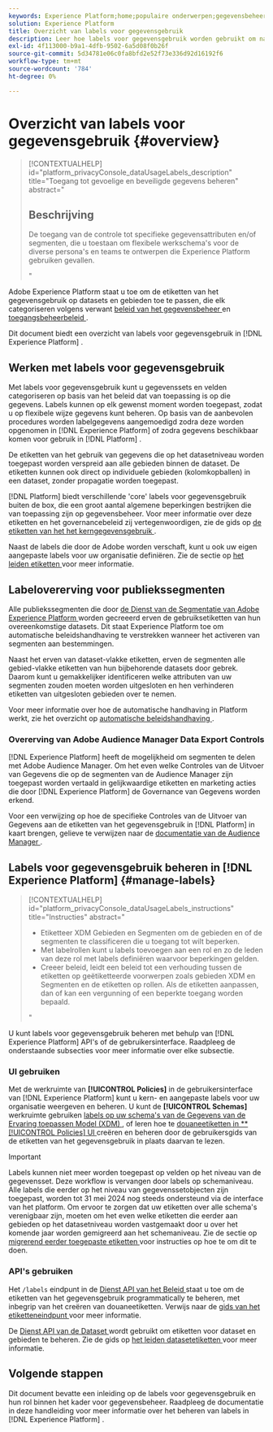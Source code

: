 ```yaml
---
keywords: Experience Platform;home;populaire onderwerpen;gegevensbeheer;label api voor gegevensgebruik;beleidservice-api;overzicht van labels voor gegevensgebruik
solution: Experience Platform
title: Overzicht van labels voor gegevensgebruik
description: Leer hoe labels voor gegevensgebruik worden gebruikt om naleving van gegevensbeheer in Adobe Experience Platform af te dwingen.
exl-id: 4f113000-b9a1-4dfb-9502-6a5d08f0b26f
source-git-commit: 5d34781e06c0fa8bfd2e52f73e336d92d16192f6
workflow-type: tm+mt
source-wordcount: '784'
ht-degree: 0%

---
```


# Overzicht van labels voor gegevensgebruik {#overview}

>[!CONTEXTUALHELP]
>id="platform_privacyConsole_dataUsageLabels_description"
>title="Toegang tot gevoelige en beveiligde gegevens beheren"
>abstract="<h2>Beschrijving</h2><p>De toegang van de controle tot specifieke gegevensattributen en/of segmenten, die u toestaan om flexibele werkschema&#39;s voor de diverse persona&#39;s en teams te ontwerpen die Experience Platform gebruiken gevallen.</p>"

Adobe Experience Platform staat u toe om de etiketten van het gegevensgebruik op datasets en gebieden toe te passen, die elk categoriseren volgens verwant [ beleid van het gegevensbeheer ](../policies/overview.md) en [ toegangsbeheerbeleid ](../../access-control/abac/ui/policies.md).

Dit document biedt een overzicht van labels voor gegevensgebruik in [!DNL Experience Platform] .

## Werken met labels voor gegevensgebruik

Met labels voor gegevensgebruik kunt u gegevenssets en velden categoriseren op basis van het beleid dat van toepassing is op die gegevens. Labels kunnen op elk gewenst moment worden toegepast, zodat u op flexibele wijze gegevens kunt beheren. Op basis van de aanbevolen procedures worden labelgegevens aangemoedigd zodra deze worden opgenomen in [!DNL Experience Platform] of zodra gegevens beschikbaar komen voor gebruik in [!DNL Platform] .

De etiketten van het gebruik van gegevens die op het datasetniveau worden toegepast worden verspreid aan alle gebieden binnen de dataset. De etiketten kunnen ook direct op individuele gebieden (kolomkopballen) in een dataset, zonder propagatie worden toegepast.

[!DNL Platform] biedt verschillende &#39;core&#39; labels voor gegevensgebruik buiten de box, die een groot aantal algemene beperkingen bestrijken die van toepassing zijn op gegevensbeheer. Voor meer informatie over deze etiketten en het governancebeleid zij vertegenwoordigen, zie de gids op [ de etiketten van het het kerngegevensgebruik ](reference.md).

Naast de labels die door de Adobe worden verschaft, kunt u ook uw eigen aangepaste labels voor uw organisatie definiëren. Zie de sectie op [ het leiden etiketten ](#manage-labels) voor meer informatie.

## Labelovererving voor publiekssegmenten

Alle publiekssegmenten die door [ de Dienst van de Segmentatie van Adobe Experience Platform ](../../segmentation/home.md) worden gecreeerd erven de gebruiksetiketten van hun overeenkomstige datasets. Dit staat Experience Platform toe om automatische beleidshandhaving te verstrekken wanneer het activeren van segmenten aan bestemmingen.

Naast het erven van dataset-vlakke etiketten, erven de segmenten alle gebied-vlakke etiketten van hun bijbehorende datasets door gebrek. Daarom kunt u gemakkelijker identificeren welke attributen van uw segmenten zouden moeten worden uitgesloten en hen verhinderen etiketten van uitgesloten gebieden over te nemen.

Voor meer informatie over hoe de automatische handhaving in Platform werkt, zie het overzicht op [ automatische beleidshandhaving ](../enforcement/auto-enforcement.md).

### Overerving van Adobe Audience Manager Data Export Controls

[!DNL Experience Platform] heeft de mogelijkheid om segmenten te delen met Adobe Audience Manager. Om het even welke Controles van de Uitvoer van Gegevens die op de segmenten van de Audience Manager zijn toegepast worden vertaald in gelijkwaardige etiketten en marketing acties die door [!DNL Experience Platform] de Governance van Gegevens worden erkend.

Voor een verwijzing op hoe de specifieke Controles van de Uitvoer van Gegevens aan de etiketten van het gegevensgebruik in [!DNL Platform] in kaart brengen, gelieve te verwijzen naar de [ documentatie van de Audience Manager ](https://experienceleague.adobe.com/docs/audience-manager/user-guide/implementation-integration-guides/integration-experience-platform/aam-aep-audience-sharing.html#aam-data-export-control-in-aep).

## Labels voor gegevensgebruik beheren in [!DNL Experience Platform] {#manage-labels}

>[!CONTEXTUALHELP]
>id="platform_privacyConsole_dataUsageLabels_instructions"
>title="Instructies"
>abstract="<ul><li>Etiketteer XDM Gebieden en Segmenten om de gebieden en of de segmenten te classificeren die u toegang tot wilt beperken.</li><li>Met labelrollen kunt u labels toevoegen aan een rol en zo de leden van deze rol met labels definiëren waarvoor beperkingen gelden.</li><li>Creeer beleid, leidt een beleid tot een verhouding tussen de etiketten op geëtiketteerde voorwerpen zoals gebieden XDM en Segmenten en de etiketten op rollen. Als de etiketten aanpassen, dan of kan een vergunning of een beperkte toegang worden bepaald.</li></ul>"

U kunt labels voor gegevensgebruik beheren met behulp van [!DNL Experience Platform] API&#39;s of de gebruikersinterface. Raadpleeg de onderstaande subsecties voor meer informatie over elke subsectie.

### UI gebruiken

Met de werkruimte van **[!UICONTROL Policies]** in de gebruikersinterface van [!DNL Experience Platform] kunt u kern- en aangepaste labels voor uw organisatie weergeven en beheren. U kunt de **[!UICONTROL Schemas]** werkruimte gebruiken [ labels op uw schema&#39;s van de Gegevens van de Ervaring toepassen Model (XDM) ](../../xdm/tutorials/labels.md), of leren hoe te [ douaneetiketten in ** [!UICONTROL Policies] UI ](./user-guide.md) creëren en beheren door de gebruikersgids van de etiketten van het gegevensgebruik in plaats daarvan te lezen.

>[!IMPORTANT]
>
>Labels kunnen niet meer worden toegepast op velden op het niveau van de gegevensset. Deze workflow is vervangen door labels op schemaniveau. Alle labels die eerder op het niveau van gegevenssetobjecten zijn toegepast, worden tot 31 mei 2024 nog steeds ondersteund via de interface van het platform. Om ervoor te zorgen dat uw etiketten over alle schema&#39;s verenigbaar zijn, moeten om het even welke etiketten die eerder aan gebieden op het datasetniveau worden vastgemaakt door u over het komende jaar worden gemigreerd aan het schemaniveau. Zie de sectie op [ migrerend eerder toegepaste etiketten ](../e2e.md#migrate-labels) voor instructies op hoe te om dit te doen.

### API&#39;s gebruiken

Het `/labels` eindpunt in de [ Dienst API van het Beleid ](https://www.adobe.io/experience-platform-apis/references/policy-service/) staat u toe om de etiketten van het gegevensgebruik programmatically te beheren, met inbegrip van het creëren van douaneetiketten. Verwijs naar de [ gids van het etiketteneindpunt ](../api/labels.md) voor meer informatie.

De [ Dienst API van de Dataset ](https://www.adobe.io/experience-platform-apis/references/dataset-service/) wordt gebruikt om etiketten voor dataset en gebieden te beheren. Zie de gids op [ het leiden datasetetiketten ](./dataset-api.md) voor meer informatie.

## Volgende stappen

Dit document bevatte een inleiding op de labels voor gegevensgebruik en hun rol binnen het kader voor gegevensbeheer. Raadpleeg de documentatie in deze handleiding voor meer informatie over het beheren van labels in [!DNL Experience Platform] .

